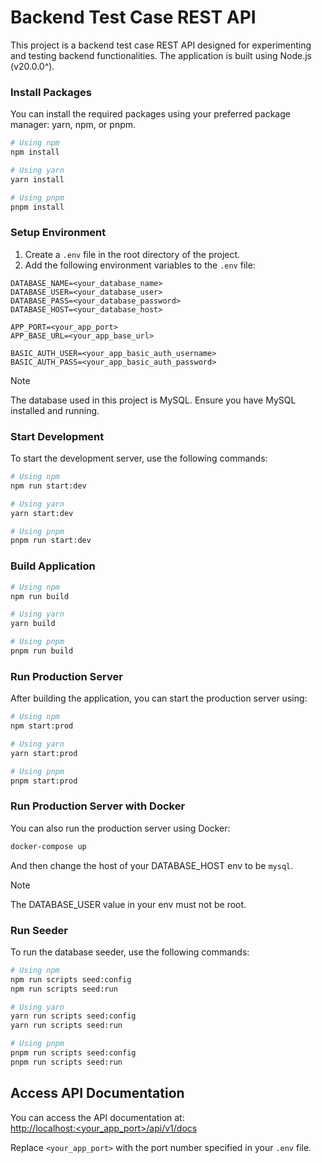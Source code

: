 # Backend Test Case REST API

This project is a backend test case REST API designed for experimenting and testing backend functionalities. The application is built using Node.js (v20.0.0^).

### Install Packages

You can install the required packages using your preferred package manager: yarn, npm, or pnpm.

```bash
# Using npm
npm install

# Using yarn
yarn install

# Using pnpm
pnpm install
```

### Setup Environment

1. Create a `.env` file in the root directory of the project.
2. Add the following environment variables to the `.env` file:

```dotenv
DATABASE_NAME=<your_database_name>
DATABASE_USER=<your_database_user>
DATABASE_PASS=<your_database_password>
DATABASE_HOST=<your_database_host>

APP_PORT=<your_app_port>
APP_BASE_URL=<your_app_base_url>

BASIC_AUTH_USER=<your_app_basic_auth_username>
BASIC_AUTH_PASS=<your_app_basic_auth_password>
```

> [!NOTE]
> The database used in this project is MySQL. Ensure you have MySQL installed and running.

### Start Development

To start the development server, use the following commands:

```bash
# Using npm
npm run start:dev

# Using yarn
yarn start:dev

# Using pnpm
pnpm run start:dev
```

### Build Application

```bash
# Using npm
npm run build

# Using yarn
yarn build

# Using pnpm
pnpm run build
```

### Run Production Server

After building the application, you can start the production server using:

```bash
# Using npm
npm start:prod

# Using yarn
yarn start:prod

# Using pnpm
pnpm start:prod
```

### Run Production Server with Docker

You can also run the production server using Docker:

```bash
docker-compose up
```

And then change the host of your DATABASE_HOST env to be `mysql`.

> [!NOTE]
> The DATABASE_USER value in your env must not be root.

### Run Seeder

To run the database seeder, use the following commands:

```bash
# Using npm
npm run scripts seed:config
npm run scripts seed:run

# Using yarn
yarn run scripts seed:config
yarn run scripts seed:run

# Using pnpm
pnpm run scripts seed:config
pnpm run scripts seed:run
```

## Access API Documentation

You can access the API documentation at:  
[http://localhost:<your_app_port>/api/v1/docs](http://localhost:<your_app_port>/api/v1/docs)

Replace `<your_app_port>` with the port number specified in your `.env` file.

